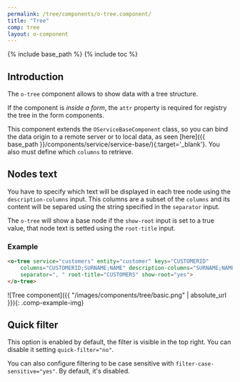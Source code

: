 ```yaml
---
permalink: /tree/components/o-tree.component/
title: "Tree"
comp: tree
layout: o-component
---
```

{% include base_path %}
{% include toc %}

## Introduction
The `o-tree` component allows to show data with a tree structure.

If the component is *inside a form*, the `attr` property is required for registry the tree in the form components.

This component extends the `OServiceBaseComponent` class, so you can bind the data origin to a remote server or to local data, as seen [here]({{ base_path }}/components/service/service-base/){:target='_blank'}. You also must define which `columns` to retrieve.

## Nodes text
You have to specify which text will be displayed in each tree node using the `description-columns` input. This columns are a subset of the `columns` and its content will be separed using the string specified in the `separator` input.

The `o-tree` will show a base node if the `show-root` input is set to a true value, that node text is setted using the `root-title` input.

<h3 class="grey-color">Example</h3>

```html
<o-tree service="customers" entity="customer" keys="CUSTOMERID" 
    columns="CUSTOMERID;SURNAME;NAME" description-columns="SURNAME;NAME" 
    separator=", " root-title="CUSTOMERS" show-root="yes">
</o-tree>
```

![Tree component]({{ "/images/components/tree/basic.png" | absolute_url }}){: .comp-example-img}


## Quick filter

This option is enabled by default, the filter is visible in the top right. You can disable it setting `quick-filter="no"`.

You can also configure filtering to be case sensitive with `filter-case-sensitive="yes"`. By default, it's disabled.



<!-- recursive -->

<!-- <img src="{{ base_path }}/images/components/tree/detail.png" alt="detail"> -->